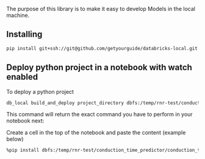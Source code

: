 
The purpose of this library is to make it easy to develop Models in the local machine.


## Installing



```sh
pip install git+ssh://git@github.com/getyourguide/databricks-local.git
```


## Deploy python project in a notebook with watch enabled


To deploy a python project

```sh
db_local build_and_deploy project_directory dbfs:/temp/rnr-test/conduction_time_predictor --enable-watch=True

```

This command will return the exact command you have to perform in your notebook next:

Create a cell in the top of the notebook and paste the content (example below)

```sh
%pip install dbfs:/temp/rnr-test/conduction_time_predictor/conduction_time_predictor-0.0.1-py3-none-any.whl
```

